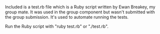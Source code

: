 Included is a test.rb file which is a Ruby script written by Ewan Breakey, my 
group mate. It was used in the group component but wasn't submitted with the 
group submission. It's used to automate running the tests.

Run the Ruby script with "ruby test.rb" or "./test.rb".